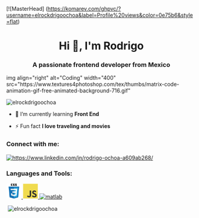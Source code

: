 [![MasterHead] (https://komarev.com/ghpvc/?username=elrockdrigoochoa&label=Profile%20views&color=0e75b6&style=flat)
<h1 align="center">Hi 👋, I'm Rodrigo</h1>
<h3 align="center">A passionate frontend developer from Mexico</h3>
img align="right" alt="Coding" width="400" src="https://www.textures4photoshop.com/tex/thumbs/matrix-code-animation-gif-free-animated-background-716.gif"

<p align="left"> <img src="https://komarev.com/ghpvc/?username=elrockdrigoochoa&label=Profile%20views&color=0e75b6&style=flat" alt="elrockdrigoochoa" /> </p>

- 🌱 I’m currently learning **Front End**

- ⚡ Fun fact **I love traveling and movies**

<h3 align="left">Connect with me:</h3>
<p align="left">
<a href="https://linkedin.com/in/https://www.linkedin.com/in/rodrigo-ochoa-a609ab268/" target="blank"><img align="center" src="https://raw.githubusercontent.com/rahuldkjain/github-profile-readme-generator/master/src/images/icons/Social/linked-in-alt.svg" alt="https://www.linkedin.com/in/rodrigo-ochoa-a609ab268/" height="30" width="40" /></a>
</p>

<h3 align="left">Languages and Tools:</h3>
<p align="left"> <a href="https://www.w3schools.com/css/" target="_blank" rel="noreferrer"> <img src="https://raw.githubusercontent.com/devicons/devicon/master/icons/css3/css3-original-wordmark.svg" alt="css3" width="40" height="40"/> </a> <a href="https://developer.mozilla.org/en-US/docs/Web/JavaScript" target="_blank" rel="noreferrer"> <img src="https://raw.githubusercontent.com/devicons/devicon/master/icons/javascript/javascript-original.svg" alt="javascript" width="40" height="40"/> </a> <a href="https://www.mathworks.com/" target="_blank" rel="noreferrer"> <img src="https://upload.wikimedia.org/wikipedia/commons/2/21/Matlab_Logo.png" alt="matlab" width="40" height="40"/> </a> </p>

<p>&nbsp;<img align="center" src="https://github-readme-stats.vercel.app/api?username=elrockdrigoochoa&show_icons=true&locale=en" alt="elrockdrigoochoa" /></p>
